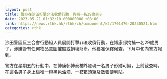 ```yaml
---
layout: post
title: 警方在沙田打擊非法收債行動　拘捕一名29歲男子
date: 2023-05-21 01:32:10.000000000 +08:00
link: https://news.rthk.hk/rthk/ch/component/k2/1701476-20230521.htm
categories: rthk
---
```


沙田警區反三合會行動組人員展開打擊非法收債行動，在博康邨拘捕一名29歲男子，涉嫌管有任何物品意圖摧毀或損壞財產。他獲准保釋候查，下月中旬向警方報到。

警方在星期五的行動中，在博康邨博泰樓外發現一名男子形跡可疑，上前截查時，在這名男子身上檢獲一樽黑色油漆、一枝箱頭筆及數張便利貼。
